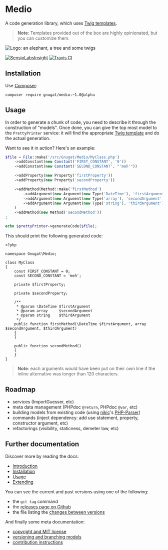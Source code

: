 # Medio

A code generation library, which uses [Twig templates](http://twig.sensiolabs.org/).

> **Note**: Templates provided out of the box are highly opinionated, but you can
> customize them.

![Logo: an elephant, a tree and some twigs](https://raw.githubusercontent.com/gnugat/medio/master/logo.jpg)

[![SensioLabsInsight](https://insight.sensiolabs.com/projects/87bf291f-affa-4383-b281-c0dc5aa7d592/mini.png)](https://insight.sensiolabs.com/projects/87bf291f-affa-4383-b281-c0dc5aa7d592)
[![Travis CI](https://travis-ci.org/gnugat/medio.png)](https://travis-ci.org/gnugat/medio)

## Installation

Use [Composer](https://getcomposer.org/download):

    composer require gnugat/medio:~1.0@alpha

## Usage

In order to generate a chunk of code, you need to describe it through the
construction of "models". Once done, you can give the top most model to the
`PrettyPrinter` service: it will find the appropriate [Twig template](http://twig.sensiolabs.org/)
and do the actual generation.

Want to see it in action? Here's an example:

```php
$file = File::make('/src/Gnugat/Medio/MyClass.php')
    ->addConstant(new Constant('FIRST_CONSTANT', '0'))
    ->addConstant(new Constant('SECOND_CONSTANT', "'meh'"))

    ->addProperty(new Property('firstProperty'))
    ->addProperty(new Property('secondProperty'))

    ->addMethod(Method::make('firstMethod')
        ->addArgument(new Argument(new Type('DateTime'), 'firstArgument'))
        ->addArgument(new Argument(new Type('array'), 'secondArgument'))
        ->addArgument(new Argument(new Type('string'), 'thirdArgument'))
    )
    ->addMethod(new Method('secondMethod'))
;

echo $prettyPrinter->generateCode($file);
```

This should print the following generated code:

```
<?php

namespace Gnugat\Medio;

class MyClass
{
    const FIRST_CONSTANT = 0;
    const SECOND_CONSTANT = 'meh';

    private $firstProperty;

    private $secondProperty;

    /**
     * @param \DateTime $firstArgument
     * @param array     $secondArgument
     * @param string    $thirdArgument
     */
    public function firstMethod(\DateTime $firstArgument, array $secondArgument, $thirdArgument)
    {
    }

    public function secondMethod()
    {
    }
}
```

> **Note**: each arguments would have been put on their own line if the inline
> alternative was longer than 120 characters.

## Roadmap

* services (ImportGuesser, etc)
* meta data management (PHPdoc `@return`, PHPdoc `@var`, etc)
* building models from existing code (using [nikic](http://nikic.github.io/aboutMe.html)'s [PHP-Parser](https://github.com/nikic/PHP-Parser))
* commands (inject dependency: add use statement, property, constructor argument, etc)
* refactorings (visibility, staticness, demeter law, etc)

## Further documentation

Discover more by reading the docs:

* [Introduction](01-introduction.md)
* [Installation](02-installation.md)
* [Usage](03-usage.md)
* [Extending](04-extending.md)

You can see the current and past versions using one of the following:

* the `git tag` command
* the [releases page on Github](https://github.com/gnugat/medio/releases)
* the file listing the [changes between versions](CHANGELOG.md)

And finally some meta documentation:

* [copyright and MIT license](LICENSE)
* [versioning and branching models](VERSIONING.md)
* [contribution instructions](CONTRIBUTING.md)
